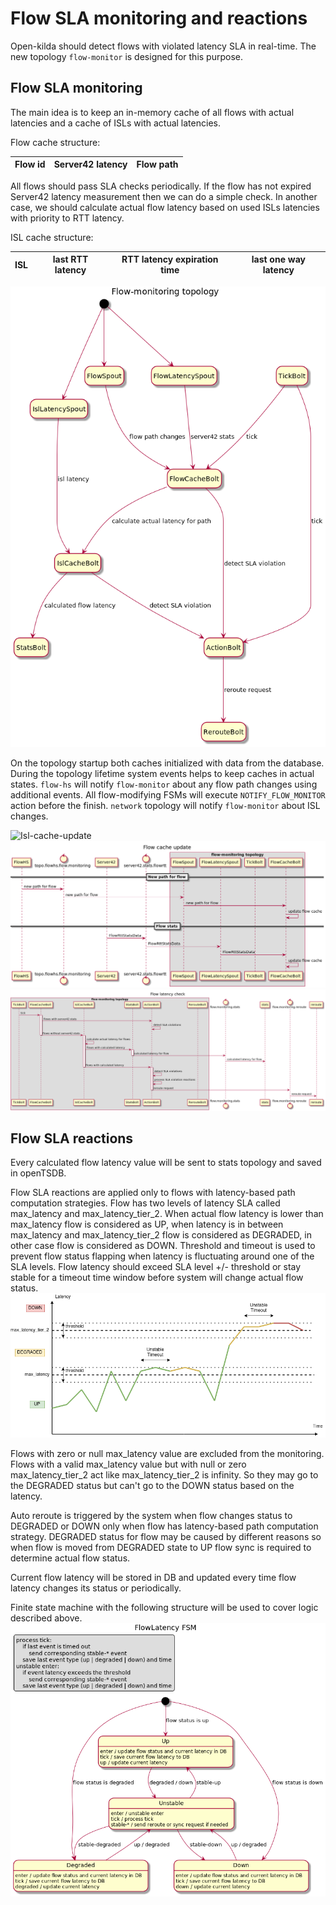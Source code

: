 # Flow SLA monitoring and reactions

Open-kilda should detect flows with violated latency SLA in real-time. The new topology `flow-monitor` is designed for this purpose. 

## Flow SLA monitoring
The main idea is to keep an in-memory cache of all flows with actual latencies and a cache of ISLs with actual latencies. 

Flow cache structure:

Flow id | Server42 latency | Flow path
--- | --- | ---

All flows should pass SLA checks periodically. If the flow has not expired Server42 latency measurement then we can do a simple check. In another case, we should calculate actual flow latency based on used ISLs latencies with priority to RTT latency. 

ISL cache structure:

ISL | last RTT latency | RTT latency expiration time | last one way latency
--- | --- | --- | ---

![Flow-monitoring-topology](flow-monitoring-topology.png "Flow monitoring")

On the topology startup both caches initialized with data from the database. During the topology lifetime system events helps to keep caches in actual states. `flow-hs` will notify `flow-monitor` about any flow path changes using additional events. All flow-modifying FSMs will execute `NOTIFY_FLOW_MONITOR` action before the finish. `network` topology will notify `flow-monitor` about ISL changes.

![Isl-cache-update](isl-cache-update.png "Isl cache update")
![Flow-cache-update](flow-cache-update.png "Flow cache update")
![Flow-latency-check](flow-latency-check.png "Flow latency check")

## Flow SLA reactions

Every calculated flow latency value will be sent to stats topology and saved in openTSDB.

Flow SLA reactions are applied only to flows with latency-based path computation strategies. Flow has two levels of latency SLA called max_latency and max_latency_tier_2. When actual flow latency is lower than max_latency flow is considered as UP, when latency is in between max_latency and max_latency_tier_2 flow is considered as DEGRADED, in other case flow is considered as DOWN. Threshold and timeout is used to prevent flow status flapping when latency is fluctuating around one of the SLA levels. Flow latency should exceed SLA level +/- threshold or stay stable for a timeout time window before system will change actual flow status. 
![Flow-latency-monitoring](flow-latency-monitoring.png "Flow latency monitoring")

Flows with zero or null max_latency value are excluded from the monitoring. Flows with a valid max_latency value but with null or zero max_latency_tier_2 act like max_latency_tier_2 is infinity. So they may go to the DEGRADED status but can't go to the DOWN status based on the latency.

Auto reroute is triggered by the system when flow changes status to DEGRADED or DOWN only when flow has latency-based path computation strategy. DEGRADED status for flow may be caused by different reasons so when flow is moved from DEGRADED state to UP flow sync is required to determine actual flow status.

Current flow latency will be stored in DB and updated every time flow latency changes its status or periodically.

Finite state machine with the following structure will be used to cover logic described above.
![Flow-latency-fsm](flow-latency-fsm.png "Flow latency fsm")